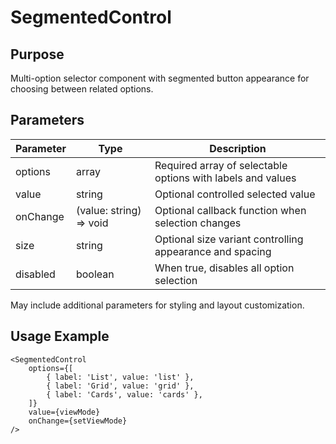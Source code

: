 # SegmentedControl

## Purpose

Multi-option selector component with segmented button appearance for choosing between related options.

## Parameters

| Parameter | Type                    | Description                                                 |
| --------- | ----------------------- | ----------------------------------------------------------- |
| options   | array                   | Required array of selectable options with labels and values |
| value     | string                  | Optional controlled selected value                          |
| onChange  | (value: string) => void | Optional callback function when selection changes           |
| size      | string                  | Optional size variant controlling appearance and spacing    |
| disabled  | boolean                 | When true, disables all option selection                    |

May include additional parameters for styling and layout customization.

## Usage Example

```tsx
<SegmentedControl
    options={[
        { label: 'List', value: 'list' },
        { label: 'Grid', value: 'grid' },
        { label: 'Cards', value: 'cards' },
    ]}
    value={viewMode}
    onChange={setViewMode}
/>
```
